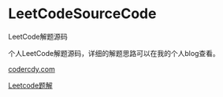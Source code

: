 # LeetCodeSourceCode
LeetCode解题源码

个人LeetCode解题源码，详细的解题思路可以在我的个人blog查看。

[codercdy.com](http://codercdy.com/)

[Leetcode题解](http://codercdy.com/2015/07/09/leetcodeti-jie/)

